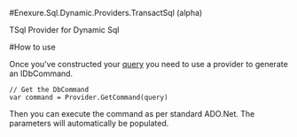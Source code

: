 #Enexure.Sql.Dynamic.Providers.TransactSql (alpha)

TSql Provider for Dynamic Sql

#How to use 

Once you've constructed your [query](https://github.com/enexure/Enexure.Sql.Dynamic) you need to use a provider to generate an IDbCommand. 

	// Get the DbCommand
	var command = Provider.GetCommand(query)

Then you can execute the command as per standard ADO.Net. The parameters will automatically be populated. 